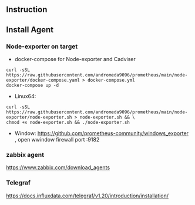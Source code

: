 
## Instruction

## Install Agent
### Node-exporter on target

- docker-compose for Node-exporter and Cadviser

```
curl -sSL https://raw.githubusercontent.com/andromeda9096/prometheus/main/node-exporter/docker-compose.yaml > docker-compose.yml
docker-compose up -d 
```

- Linux64:

```
curl -sSL https://raw.githubusercontent.com/andromeda9096/prometheus/main/node-exporter/node-exporter.sh > node-exporter.sh && \
chmod +x node-exporter.sh && ./node-exporter.sh 
```

- Window: https://github.com/prometheus-community/windows_exporter , open wwindow firewall port :9182

### zabbix agent
https://www.zabbix.com/download_agents

### Telegraf
https://docs.influxdata.com/telegraf/v1.20/introduction/installation/





